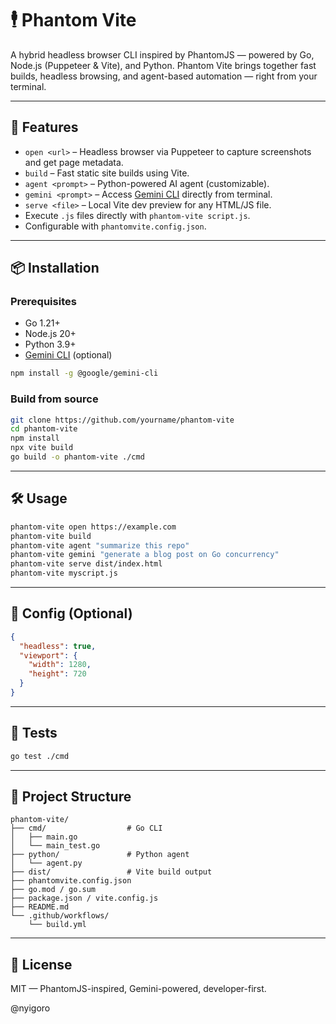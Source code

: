 # 🕴️ Phantom Vite

A hybrid headless browser CLI inspired by PhantomJS — powered by Go, Node.js (Puppeteer & Vite), and Python. Phantom Vite brings together fast builds, headless browsing, and agent-based automation — right from your terminal.

---

## 🚀 Features

- `open <url>` – Headless browser via Puppeteer to capture screenshots and get page metadata.
- `build` – Fast static site builds using Vite.
- `agent <prompt>` – Python-powered AI agent (customizable).
- `gemini <prompt>` – Access [Gemini CLI](https://github.com/google-gemini/gemini-cli) directly from terminal.
- `serve <file>` – Local Vite dev preview for any HTML/JS file.
- Execute `.js` files directly with `phantom-vite script.js`.
- Configurable with `phantomvite.config.json`.

---

## 📦 Installation

### Prerequisites
- Go 1.21+
- Node.js 20+
- Python 3.9+
- [Gemini CLI](https://github.com/google-gemini/gemini-cli) (optional)

```bash
npm install -g @google/gemini-cli
````

### Build from source

```bash
git clone https://github.com/yourname/phantom-vite
cd phantom-vite
npm install
npx vite build
go build -o phantom-vite ./cmd
```

---

## 🛠️ Usage

```bash
phantom-vite open https://example.com
phantom-vite build
phantom-vite agent "summarize this repo"
phantom-vite gemini "generate a blog post on Go concurrency"
phantom-vite serve dist/index.html
phantom-vite myscript.js
```

---

## 🧠 Config (Optional)

```json
{
  "headless": true,
  "viewport": {
    "width": 1280,
    "height": 720
  }
}
```

---

## 🧪 Tests

```bash
go test ./cmd
```

---

## 📂 Project Structure

```
phantom-vite/
├── cmd/                  # Go CLI
│   ├── main.go
│   └── main_test.go
├── python/               # Python agent
│   └── agent.py
├── dist/                 # Vite build output
├── phantomvite.config.json
├── go.mod / go.sum
├── package.json / vite.config.js
├── README.md
└── .github/workflows/
    └── build.yml
```

---

## 📄 License

MIT — PhantomJS-inspired, Gemini-powered, developer-first.

@nyigoro
```
